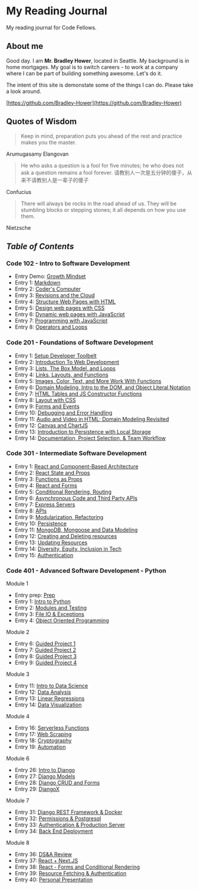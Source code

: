 # My Reading Journal
My reading journal for Code Fellows.
## About me
Good day. I am **Mr. Bradley Hower**, located in Seattle. My background is in home mortgages. My goal is to switch careers - to work at a company where I can be part of building something awesome. Let's do it.

The intent of this site is demonstate some of the things I can do. Please take a look around.

[https://github.com/Bradley-Hower](https://github.com/Bradley-Hower)

## Quotes of Wisdom

>Keep in mind, preparation puts you ahead of the rest and practice makes you the master. 

Arumugasamy Elangovan

>He who asks a question is a fool for five minutes; he who does not ask a question remains a fool forever. 请教别人一次是五分钟的傻子，从来不请教别人是一辈子的傻子

Confucius

>There will always be rocks in the road ahead of us. They will be stumbling blocks or stepping stones; it all depends on how you use them.

Nietzsche

## *Table of Contents*
### Code 102 - Intro to Software Development

- Entry Demo: [Growth Mindset](https://bradley-hower.github.io/reading-notes/course-102/demo)
- Entry 1: [Markdown](https://bradley-hower.github.io/reading-notes/course-102/class-01)
- Entry 2: [Coder's Computer](https://bradley-hower.github.io/reading-notes/course-102/class-02)
- Entry 3: [Revisions and the Cloud](https://bradley-hower.github.io/reading-notes/course-102/class-03)
- Entry 4: [Structure Web Pages with HTML](https://bradley-hower.github.io/reading-notes/course-102/class-04)
- Entry 5: [Design web pages with CSS](https://bradley-hower.github.io/reading-notes/course-102/class-05)
- Entry 6: [Dynamic web pages with JavaScript](https://bradley-hower.github.io/reading-notes/course-102/class-06)
- Entry 7: [Programming with JavaScript](https://bradley-hower.github.io/reading-notes/course-102/class-07)
- Entry 8: [Operators and Loops](https://bradley-hower.github.io/reading-notes/course-102/class-08)

### Code 201 - Foundations of Software Development
- Entry 1: [Setup Developer Toolbelt](https://bradley-hower.github.io/reading-notes/course-201/class-01)
- Entry 2: [Introduction To Web Development](https://bradley-hower.github.io/reading-notes/course-201/class-02)
- Entry 3: [Lists, The Box Model, and Loops](https://bradley-hower.github.io/reading-notes/course-201/class-03)
- Entry 4: [Links, Layouts, and Functions](https://bradley-hower.github.io/reading-notes/course-201/class-04)
- Entry 5: [Images, Color, Text, and More Work With Functions](https://bradley-hower.github.io/reading-notes/course-201/class-05)
- Entry 6: [Domain Modeling, Intro to the DOM, and Object Literal Notation](https://bradley-hower.github.io/reading-notes/course-201/class-06)
- Entry 7: [HTML Tables and JS Constructor Functions](https://bradley-hower.github.io/reading-notes/course-201/class-07)
- Entry 8: [Layout with CSS](https://bradley-hower.github.io/reading-notes/course-201/class-08)
- Entry 9: [Forms and Events](https://bradley-hower.github.io/reading-notes/course-201/class-09)
- Entry 10: [Debugging and Error Handling](https://bradley-hower.github.io/reading-notes/course-201/class-10)
- Entry 11: [Audio and Video in HTML; Domain Modeling Revisited](https://bradley-hower.github.io/reading-notes/course-201/class-11)
- Entry 12: [Canvas and ChartJS](https://bradley-hower.github.io/reading-notes/course-201/class-12)
- Entry 13: [Introduction to Persistence with Local Storage](https://bradley-hower.github.io/reading-notes/course-201/class-13)
- Entry 14: [Documentation, Project Selection, & Team Workflow](https://bradley-hower.github.io/reading-notes/course-201/class-14)

### Code 301 - Intermediate Software Development
- Entry 1: [React and Component-Based Architecture](https://bradley-hower.github.io/reading-notes/course-301/class-01)
- Entry 2: [React State and Props](https://bradley-hower.github.io/reading-notes/course-301/class-02)
- Entry 3: [Functions as Props](https://bradley-hower.github.io/reading-notes/course-301/class-03)
- Entry 4: [React and Forms](https://bradley-hower.github.io/reading-notes/course-301/class-04)
- Entry 5: [Conditional Rendering, Routing](https://bradley-hower.github.io/reading-notes/course-301/class-05)
- Entry 6: [Asynchronous Code and Third Party APIs](https://bradley-hower.github.io/reading-notes/course-301/class-06)
- Entry 7: [Express Servers](https://bradley-hower.github.io/reading-notes/course-301/class-07)
- Entry 8: [APIs](https://bradley-hower.github.io/reading-notes/course-301/class-08)
- Entry 9: [Modularization, Refactoring](https://bradley-hower.github.io/reading-notes/course-301/class-09)
- Entry 10: [Persistence](https://bradley-hower.github.io/reading-notes/course-301/class-10)
- Entry 11: [MongoDB, Mongoose and Data Modeling](https://bradley-hower.github.io/reading-notes/course-301/class-11)
- Entry 12: [Creating and Deleting resources](https://bradley-hower.github.io/reading-notes/course-301/class-12)
- Entry 13: [Updating Resources](https://bradley-hower.github.io/reading-notes/course-301/class-13)
- Entry 14: [Diversity, Equity, Inclusion in Tech](https://bradley-hower.github.io/reading-notes/course-301/class-14)
- Entry 15: [Authentication](https://bradley-hower.github.io/reading-notes/course-301/class-15)

### Code 401 - Advanced Software Development - Python

Module 1

- Entry prep: [Prep](https://bradley-hower.github.io/reading-notes/course-401/class-prep)
- Entry 1: [Intro to Python](https://bradley-hower.github.io/reading-notes/course-401/class-01)
- Entry 2: [Modules and Testing](https://bradley-hower.github.io/reading-notes/course-401/class-02)
- Entry 3: [File IO & Exceptions](https://bradley-hower.github.io/reading-notes/course-401/class-03)
- Entry 4: [Object Oriented Programming](https://bradley-hower.github.io/reading-notes/course-401/class-04)

Module 2

- Entry 6: [Guided Project 1](https://bradley-hower.github.io/reading-notes/course-401/class-06)
- Entry 7: [Guided Project 2](https://bradley-hower.github.io/reading-notes/course-401/class-07)
- Entry 8: [Guided Project 3](https://bradley-hower.github.io/reading-notes/course-401/class-08)
- Entry 9: [Guided Project 4](https://bradley-hower.github.io/reading-notes/course-401/class-09)

Module 3

- Entry 11: [Intro to Data Science](https://bradley-hower.github.io/reading-notes/course-401/class-11)
- Entry 12: [Data Analysis](https://bradley-hower.github.io/reading-notes/course-401/class-12)
- Entry 13: [Linear Regressions](https://bradley-hower.github.io/reading-notes/course-401/class-13)
- Entry 14: [Data Visualization](https://bradley-hower.github.io/reading-notes/course-401/class-14)

Module 4

- Entry 16: [Serverless Functions](https://bradley-hower.github.io/reading-notes/course-401/class-16)
- Entry 17: [Web Scraping](https://bradley-hower.github.io/reading-notes/course-401/class-17)
- Entry 18: [Cryptography](https://bradley-hower.github.io/reading-notes/course-401/class-18)
- Entry 19: [Automation](https://bradley-hower.github.io/reading-notes/course-401/class-19)

Module 6

- Entry 26: [Intro to Django](https://bradley-hower.github.io/reading-notes/course-401/class-26)
- Entry 27: [Django Models](https://bradley-hower.github.io/reading-notes/course-401/class-27)
- Entry 28: [Django CRUD and Forms](https://bradley-hower.github.io/reading-notes/course-401/class-28)
- Entry 29: [DjangoX](https://bradley-hower.github.io/reading-notes/course-401/class-29)

Module 7

- Entry 31: [Django REST Framework & Docker](https://bradley-hower.github.io/reading-notes/course-401/class-31)
- Entry 32: [Permissions & Postgresql](https://bradley-hower.github.io/reading-notes/course-401/class-32)
- Entry 33: [Authentication & Production Server](https://bradley-hower.github.io/reading-notes/course-401/class-33)
- Entry 34: [Back End Deployment](https://bradley-hower.github.io/reading-notes/course-401/class-34)

Module 8

- Entry 36: [DS&A Review](https://bradley-hower.github.io/reading-notes/course-401/class-36)
- Entry 37: [React + Next.JS](https://bradley-hower.github.io/reading-notes/course-401/class-37)
- Entry 38: [React - Forms and Conditional Rendering](https://bradley-hower.github.io/reading-notes/course-401/class-38)
- Entry 39: [Resource Fetching & Authentication](https://bradley-hower.github.io/reading-notes/course-401/class-39)
- Entry 40: [Personal Presentation](https://bradley-hower.github.io/reading-notes/course-401/class-40)
